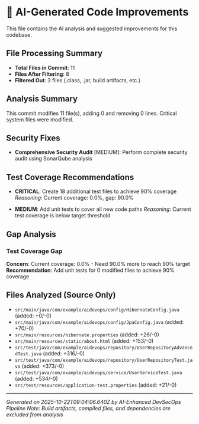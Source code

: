 # 🤖 AI-Generated Code Improvements

This file contains the AI analysis and suggested improvements for this codebase.

## File Processing Summary
- **Total Files in Commit**: 11
- **Files After Filtering**: 8
- **Filtered Out**: 3 files (.class, .jar, build artifacts, etc.)

## Analysis Summary
This commit modifies 11 file(s), adding 0 and removing 0 lines. Critical system files were modified. 

## Security Fixes
- **Comprehensive Security Audit** [MEDIUM]: Perform complete security audit using SonarQube analysis

## Test Coverage Recommendations
- **CRITICAL**: Create 18 additional test files to achieve 90% coverage
  *Reasoning*: Current coverage: 0.0%, gap: 90.0%

- **MEDIUM**: Add unit tests to cover all new code paths
  *Reasoning*: Current test coverage is below target threshold

## Gap Analysis
### Test Coverage Gap
**Concern**: Current coverage: 0.0% - Need 90.0% more to reach 90% target
**Recommendation**: Add unit tests for 0 modified files to achieve 90% coverage

## Files Analyzed (Source Only)
- `src/main/java/com/example/aidevops/config/HibernateConfig.java` (added: +0/-0)
- `src/main/java/com/example/aidevops/config/JpaConfig.java` (added: +70/-0)
- `src/main/resources/hibernate.properties` (added: +26/-0)
- `src/main/resources/static/about.html` (added: +153/-0)
- `src/test/java/com/example/aidevops/repository/UserRepositoryAdvancedTest.java` (added: +316/-0)
- `src/test/java/com/example/aidevops/repository/UserRepositoryTest.java` (added: +373/-0)
- `src/test/java/com/example/aidevops/service/UserServiceTest.java` (added: +534/-0)
- `src/test/resources/application-test.properties` (added: +21/-0)

---
*Generated on 2025-10-22T09:04:06.640Z by AI-Enhanced DevSecOps Pipeline*
*Note: Build artifacts, compiled files, and dependencies are excluded from analysis*